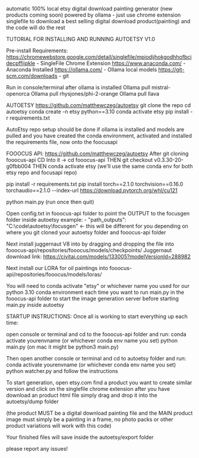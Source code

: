 automatic 100% local etsy digital download painting generator (new products coming soon)
powered by ollama - just use chrome extension singlefile to download a best selling digital download product(painting) and the code will do the rest

TUTORIAL FOR INSTALLING AND RUNNING AUTOETSY V1.0


Pre-install Requirements: https://chromewebstore.google.com/detail/singlefile/mpiodijhokgodhhofbcjdecpffjipkle - SingleFile Chrome Extension
https://www.anaconda.com/ - Anaconda Installed
https://ollama.com/ - Ollama local models
https://git-scm.com/downloads - git

Run in console/terminal after ollama is installed
Ollama pull mistral-openorca
Ollama pull rhysjones/phi-2-orange
Ollama pull llava

AUTOETSY
https://github.com/matthewczeg/autoetsy
git clone the repo
cd autoetsy
conda create -n etsy python==3.10
conda activate etsy
pip install -r requirements.txt

AutoEtsy repo setup should be done if ollama is installed and models are pulled and you have created the conda environment, activated and installed the requirements file, now onto the foocusapi

FOOOCUS API:
https://github.com/matthewczeg/autoetsy
After git cloning fooocus-api
CD Into it -> cd fooocus-api
THEN
git checkout v0.3.30-20-g0fbb004
THEN
conda activate etsy 
(we'll use the same conda env for both etsy repo and focusapi repo)


pip install -r requirements.txt 
pip install torch==2.1.0 torchvision==0.16.0 torchaudio==2.1.0 --index-url https://download.pytorch.org/whl/cu121

python main.py (run once then quit)

Open config.txt in fooocus-api folder to point the OUTPUT to the focusgen folder inside autoetsy
example: - "path_outputs": "C:\\code\\autoetsy\\focusgen" <- this will be different for you depending on where you git cloned your autoetsy folder and fooocus-api folder

Next install juggernaut V8 into by dragging and dropping the file into 
fooocus-api/repositories/fooocus/models/checkpoints/
Juggernaut download link: https://civitai.com/models/133005?modelVersionId=288982

Next install our LORA for oil paintings into
fooocus-api/repositories/fooocus/models/loras/

You will need to conda activate "etsy" or whichever name you used for our python 3.10 conda environment each time you want to run main.py in the fooocus-api folder to start the image generation server before starting main.py inside autoetsy


STARTUP INSTRUCTIONS:
Once all is working to start everything up each time:

open console or terminal and cd to the fooocus-api folder and run:
conda activate yourenvname
(or whichever conda env name you set)
python main.py 
(on mac it might be python3 main.py)

Then open another console or terminal and cd to autoetsy folder and run:
conda activate yourenvname
(or whichever conda env name you set)
python watcher.py and follow the instructions

To start generation, open etsy.com find a product you want to create similar version and click on the singlefile chrome extension
after you have download an product html file simply drag and drop it into the autoetsy/dump folder

(the product MUST be a digital download painting file and the MAIN product image must simply be a painting in a frame, no photo packs or other product variations will work with this code)

Your finished files will save inside the autoetsy/export folder

please report any issues!


